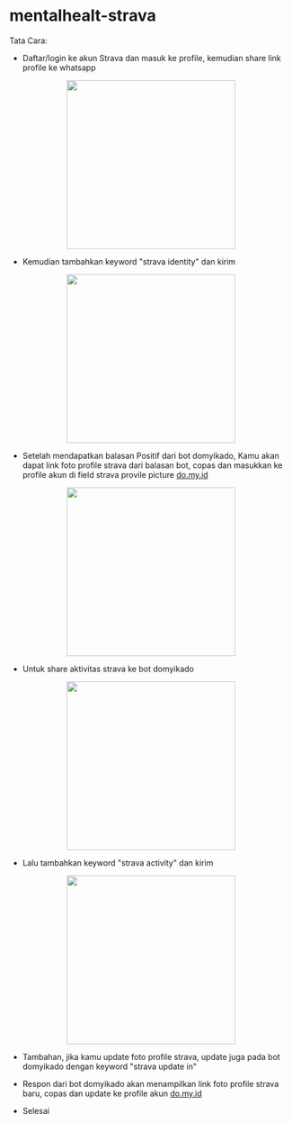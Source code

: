 # mentalhealt-strava

Tata Cara:

- Daftar/login ke akun Strava dan masuk ke profile, kemudian share link profile ke whatsapp

 <p align="center">
    <img src="https://github.com/user-attachments/assets/14e4b57a-ddb7-4286-857a-477186a2e10b" width="300">
 </p>

- Kemudian tambahkan keyword "strava identity" dan kirim

 <p align="center">
    <img src="https://github.com/user-attachments/assets/894050d6-4344-46c9-94a0-41795cb6ac82" width="300">
 </p>

- Setelah mendapatkan balasan Positif dari bot domyikado, Kamu akan dapat link foto profile strava dari balasan bot, copas dan masukkan ke profile akun di field strava provile picture [do.my.id](https://www.do.my.id/)
  
 <p align="center">
    <img src="https://github.com/user-attachments/assets/b7ed1705-21f1-4a93-801d-79e2d46e0aee" width="300">
 </p>

- Untuk share aktivitas strava ke bot domyikado

 <p align="center">
    <img src="https://github.com/user-attachments/assets/26487719-ebfd-4f9c-984a-11678842f5fd" width="300">
 </p>

- Lalu tambahkan keyword "strava activity" dan kirim

 <p align="center">
    <img src="https://github.com/user-attachments/assets/660c0511-84fb-4a3e-aa00-16b5a2975f1c" width="300">
 </p>

- Tambahan, jika kamu update foto profile strava, update juga pada bot domyikado dengan keyword "strava update in"

- Respon dari bot domyikado akan menampilkan link foto profile strava baru, copas dan update ke profile akun [do.my.id](https://www.do.my.id/)

- Selesai
